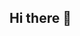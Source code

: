 ## Hi there 👋

<!--
**LevonWilliams/LevonWilliams** is a ✨ _special_ ✨ repository because its `README.md` (this file) appears on your GitHub profile.

Here are some ideas to get you started:

- 🔭 I’m currently working on leveraging my hard skills (SQL, Tableau, Pivot Tables) to transform raw data into actionable insights to help companies maximize their sales and profitability.
- 🌱 I’m currently learning Data visualization as well as other soft skills neccessary to be a valuable asset to any company as a Data Analyst
- 👯 I’m looking to collaborate on ...
- 🤔 I’m looking for help with ...
- 💬 Ask me about ...
- 📫 How to reach me: https://www.linkedin.com/in/levon-williams-/
- 😄 Pronouns: ...
- ⚡ Fun fact: I am a former professional basketball player with experience playing overseas in Mexico, Europe and Asia
-->

